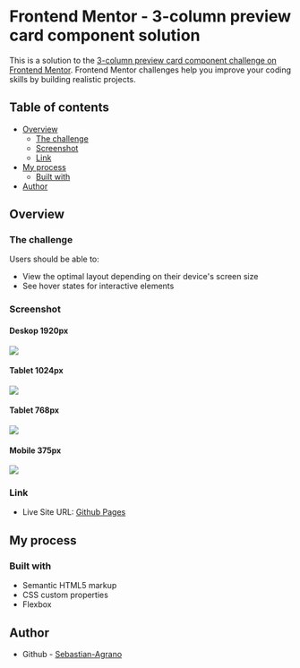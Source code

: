 # Frontend Mentor - 3-column preview card component solution

This is a solution to the [3-column preview card component challenge on Frontend Mentor](https://www.frontendmentor.io/challenges/3column-preview-card-component-pH92eAR2-). Frontend Mentor challenges help you improve your coding skills by building realistic projects. 

## Table of contents

- [Overview](#overview)
  - [The challenge](#the-challenge)
  - [Screenshot](#screenshot)
  - [Link](#link)
- [My process](#my-process)
  - [Built with](#built-with)
- [Author](#author)

## Overview

### The challenge

Users should be able to:

- View the optimal layout depending on their device's screen size
- See hover states for interactive elements

### Screenshot

#### Deskop 1920px
![](./screenshots/deskop-screenshot.jpg)

#### Tablet 1024px
![](./screenshots/tablet1-screenshot.jpg)

#### Tablet 768px
![](./screenshots/tablet2-screenshot.jpg)

#### Mobile 375px
![](./screenshots/mobile-screenshot.jpg)

### Link

- Live Site URL: [Github Pages](https://sebastian-agrano.github.io/frontend-mentor-3-column-preview-card-component/)

## My process

### Built with

- Semantic HTML5 markup
- CSS custom properties
- Flexbox

## Author

- Github - [Sebastian-Agrano](https://github.com/Sebastian-Agrano)